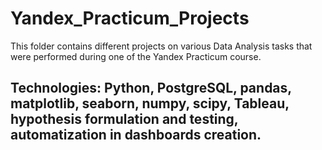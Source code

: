 # Yandex_Practicum_Projects
This folder contains different projects on various Data Analysis tasks that were performed during one of the Yandex Practicum course.

## Technologies: Python, PostgreSQL, pandas, matplotlib, seaborn, numpy, scipy, Tableau, hypothesis formulation and testing, automatization in dashboards creation.
